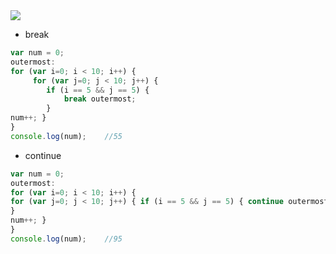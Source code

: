 
<img src="https://github.com/luohong123/js-advance-program/blob/master/%E7%AC%AC%203%20%E7%AB%A0%20%E5%9F%BA%E6%9C%AC%E6%A6%82%E5%BF%B5/%E7%9B%B8%E7%AD%89%E5%92%8C%E4%B8%8D%E7%9B%B8%E7%AD%89.png" />


- break
```javascript
var num = 0;
outermost:
for (var i=0; i < 10; i++) {
     for (var j=0; j < 10; j++) {
        if (i == 5 && j == 5) {
            break outermost;
        }
num++; }
}
console.log(num);    //55
```
- continue
```javascript
var num = 0;
outermost:
for (var i=0; i < 10; i++) {
for (var j=0; j < 10; j++) { if (i == 5 && j == 5) { continue outermost;
}
num++; }
}
console.log(num);    //95
```
